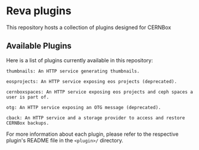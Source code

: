 # Reva plugins

This repository hosts a collection of plugins designed for CERNBox

## Available Plugins

Here is a list of plugins currently available in this repository:

    thumbnails: An HTTP service generating thumbnails.

    eosprojects: An HTTP service exposing eos projects (deprecated).

    cernboxspaces: An HTTP service exposing eos projects and ceph spaces a user is part of.

    otg: An HTTP service exposing an OTG message (deprecated).

    cback: An HTTP service and a storage provider to access and restore CERNBox backups.


For more information about each plugin, please refer to the respective plugin's README file in the `<plugin>/` directory.
